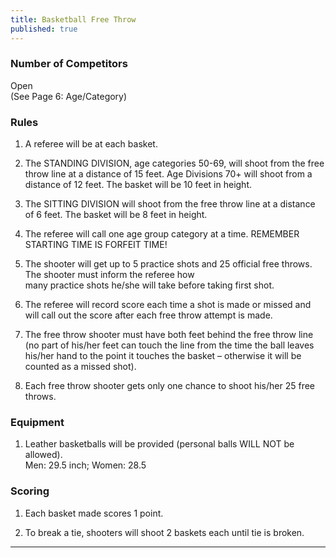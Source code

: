 ```yaml
---
title: Basketball Free Throw
published: true
---
```

### Number of Competitors

Open  
(See Page 6: Age/Category)

### Rules

1.  A referee will be at each basket.
    
2.  The STANDING DIVISION, age categories 50-69, will shoot from the free throw line at a distance of 15 feet. Age Divisions 70+ will shoot from a distance of 12 feet. The basket will be 10 feet in height.
    
3.  The SITTING DIVISION will shoot from the free throw line at a distance of 6 feet. The basket will be 8 feet in height.
    
4.  The referee will call one age group category at a time. REMEMBER STARTING TIME IS FORFEIT TIME!
    
5.  The shooter will get up to 5 practice shots and 25 official free throws. The shooter must inform the referee how  
    many practice shots he/she will take before taking first shot.
    
6.  The referee will record score each time a shot is made or missed and will call out the score after each free throw attempt is made.
    
7.  The free throw shooter must have both feet behind the free throw line (no part of his/her feet can touch the line from the time the ball leaves his/her hand to the point it touches the basket – otherwise it will be counted as a missed shot).
    
8.  Each free throw shooter gets only one chance to shoot his/her 25 free throws.
    

### Equipment

1.  Leather basketballs will be provided (personal balls WILL NOT be allowed).  
    Men: 29.5 inch; Women: 28.5
    

### Scoring

1.  Each basket made scores 1 point.
    
2.  To break a tie, shooters will shoot 2 baskets each until tie is broken.
    

* * *